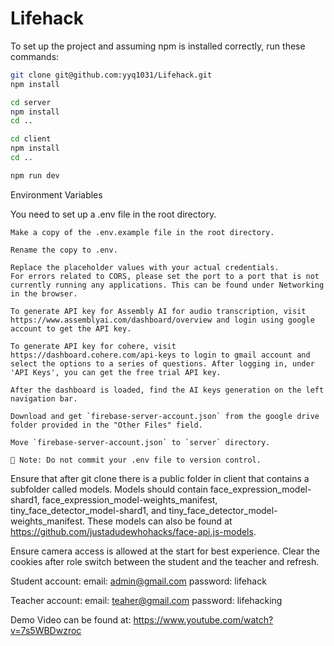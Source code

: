 # Lifehack

To set up the project and assuming npm is installed correctly, run these commands:

```bash
git clone git@github.com:yyq1031/Lifehack.git
npm install

cd server
npm install
cd ..

cd client
npm install
cd ..

npm run dev
```

Environment Variables

You need to set up a .env file in the root directory.

    Make a copy of the .env.example file in the root directory.

    Rename the copy to .env.

    Replace the placeholder values with your actual credentials.
    For errors related to CORS, please set the port to a port that is not currently running any applications. This can be found under Networking in the browser.

    To generate API key for Assembly AI for audio transcription, visit https://www.assemblyai.com/dashboard/overview and login using google account to get the API key.

    To generate API key for cohere, visit https://dashboard.cohere.com/api-keys to login to gmail account and select the options to a series of questions. After logging in, under 'API Keys', you can get the free trial API key. 

    After the dashboard is loaded, find the AI keys generation on the left navigation bar.

    Download and get `firebase-server-account.json` from the google drive folder provided in the "Other Files" field.

    Move `firebase-server-account.json` to `server` directory.

    🔐 Note: Do not commit your .env file to version control.


Ensure that after git clone there is a public folder in client that contains a subfolder called models. Models should contain face_expression_model-shard1, face_expression_model-weights_manifest, tiny_face_detector_model-shard1, and tiny_face_detector_model-weights_manifest. These models can also be found at https://github.com/justadudewhohacks/face-api.js-models. 

Ensure camera access is allowed at the start for best experience. Clear the cookies after role switch between the student and the teacher and refresh.

Student account: 
email: admin@gmail.com
password: lifehack

Teacher account:
email: teaher@gmail.com
password: lifehacking
    
Demo Video can be found at: https://www.youtube.com/watch?v=7s5WBDwzroc
